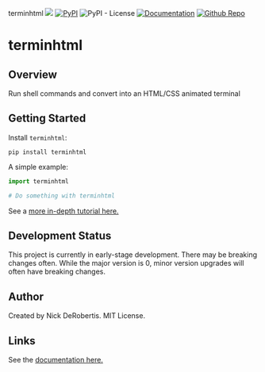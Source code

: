 terminhtml
[![](https://codecov.io/gh/nickderobertis/terminhtml/branch/master/graph/badge.svg)](https://codecov.io/gh/nickderobertis/terminhtml)
[![PyPI](https://img.shields.io/pypi/v/terminhtml)](https://pypi.org/project/terminhtml/)
![PyPI - License](https://img.shields.io/pypi/l/terminhtml)
[![Documentation](https://img.shields.io/badge/documentation-pass-green)](https://nickderobertis.github.io/terminhtml/)
[![Github Repo](https://img.shields.io/badge/repo-github-informational)](https://github.com/nickderobertis/terminhtml/)


#  terminhtml

## Overview

Run shell commands and convert into an HTML/CSS animated terminal

## Getting Started

Install `terminhtml`:

```
pip install terminhtml
```

A simple example:

```python
import terminhtml

# Do something with terminhtml
```

See a
[more in-depth tutorial here.](
https://nickderobertis.github.io/terminhtml/tutorial.html
)

## Development Status

This project is currently in early-stage development. There may be
breaking changes often. While the major version is 0, minor version
upgrades will often have breaking changes.

## Author

Created by Nick DeRobertis. MIT License.

## Links

See the
[documentation here.](
https://nickderobertis.github.io/terminhtml/
)
